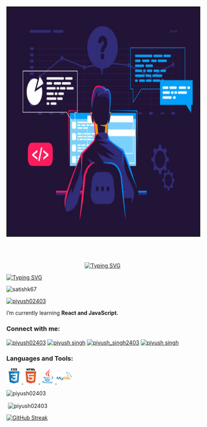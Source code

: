 ﻿

# <div> <img align="center" alt="Coding" width="800" height="600" border="2px solid white" src="./Asset/animation.jpg"> </div>
<br>
&nbsp;
<p align="center"><a href="https://git.io/typing-svg"><img src="https://readme-typing-svg.demolab.com?font=Sour+Gummy&size=30&pause=1000&color=F79418&width=435&lines=Hey%2C+I+am+Satish+from+India" alt="Typing SVG" /></a></p>
 
 <a align="center" href="https://git.io/typing-svg"><img src="https://readme-typing-svg.demolab.com?font=Sour+Gummy&pause=1000&color=1EF7B4&center=true&vCenter=true&width=435&lines=+++FrontEnd+Web+Developer+;++C%2B%2B+Pragrammer+;Website+and+Webpages+Designer" alt="Typing SVG" /></a>

<p align="left"> <img src="https://komarev.com/ghpvc/?username=satishk67&label=Profile%20views&color=0e75b6&style=flat" alt="satishk67" /> </p>

<p align="left"> <a href="https://twitter.com/piyush02403" target="blank"><img src="https://img.shields.io/twitter/follow/piyush02403?logo=twitter&style=for-the-badge" alt="piyush02403" /></a> </p>

 I’m currently learning **React and JavaScript.**

<h3 align="left">Connect with me:</h3>
<p align="left">
<a href="https://x.com/Satishsinha_k98" target="blank"><img align="center" src="https://cdn.prod.website-files.com/5d66bdc65e51a0d114d15891/64cebdd90aef8ef8c749e848_X-EverythingApp-Logo-Twitter.jpg" alt="piyush02403" height="35" width="35" /></a>
<a href="https://www.linkedin.com/in/satish-kumar-37086528b/" target="blank"><img align="center" src="https://raw.githubusercontent.com/rahuldkjain/github-profile-readme-generator/master/src/images/icons/Social/linked-in-alt.svg" alt="piyush singh" height="30" width="40" /></a>
<a href="https://www.instagram.com/satish_sinha98k/?hl=en" target="blank"><img align="center" src="https://raw.githubusercontent.com/rahuldkjain/github-profile-readme-generator/master/src/images/icons/Social/instagram.svg" alt="piyush_singh2403" height="30" width="40" /></a>
<a href="https://leetcode.com/Satishk98/" target="blank"><img align="center" src="https://upload.wikimedia.org/wikipedia/commons/8/8e/LeetCode_Logo_1.png" alt="piyush singh" height="35" width="35" /></a>
</p>

<h3 align="left">Languages and Tools:</h3>
<p align="left"> <a href="https://www.w3schools.com/css/" target="_blank" rel="noreferrer"> <img src="https://raw.githubusercontent.com/devicons/devicon/master/icons/css3/css3-original-wordmark.svg" alt="css3" width="40" height="40"/> </a> <a href="https://www.w3.org/html/" target="_blank" rel="noreferrer"> <img src="https://raw.githubusercontent.com/devicons/devicon/master/icons/html5/html5-original-wordmark.svg" alt="html5" width="40" height="40"/> </a> <a href="https://www.java.com" target="_blank" rel="noreferrer"> <img src="https://raw.githubusercontent.com/devicons/devicon/master/icons/java/java-original.svg" alt="java" width="40" height="40"/> </a> <a href="https://www.mysql.com/" target="_blank" rel="noreferrer"> <img src="https://raw.githubusercontent.com/devicons/devicon/master/icons/mysql/mysql-original-wordmark.svg" alt="mysql" width="40" height="40"/> </a> </p>

<p><img align="left" src="https://github-readme-stats.vercel.app/api/top-langs?username=piyush02403&show_icons=true&locale=en&layout=compact" alt="piyush02403" /></p>
<br>
<p>&nbsp;<img align="center" src="https://github-readme-stats.vercel.app/api?username=piyush02403&show_icons=true&locale=en" alt="piyush02403" /></p>

<a href="https://git.io/streak-stats"><img src="https://streak-stats.demolab.com?user=satishk67&hide_border=true&border_radius=5.1" alt="GitHub Streak" /></a>
